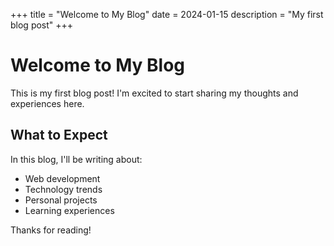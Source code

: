 +++
title = "Welcome to My Blog"
date = 2024-01-15
description = "My first blog post"
+++

# Welcome to My Blog

This is my first blog post! I'm excited to start sharing my thoughts and experiences here.

## What to Expect

In this blog, I'll be writing about:

- Web development
- Technology trends
- Personal projects
- Learning experiences

Thanks for reading! 
